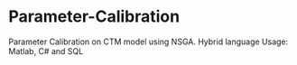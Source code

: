 # Parameter-Calibration
Parameter Calibration on CTM model using NSGA. Hybrid language Usage: Matlab, C# and SQL
